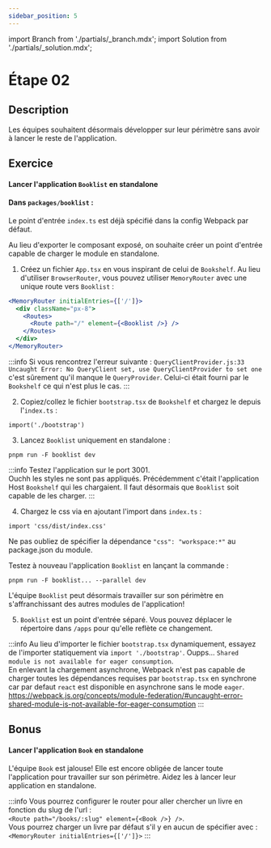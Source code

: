 ```yaml
---
sidebar_position: 5
---
```


import Branch from './partials/\_branch.mdx';
import Solution from './partials/\_solution.mdx';

# Étape 02

<Branch step="02" />

## Description

Les équipes souhaitent désormais développer sur leur périmètre sans avoir à lancer le reste de l'application.

## Exercice

#### Lancer l'application `Booklist` en standalone

#### Dans `packages/booklist` :

Le point d'entrée `index.ts` est déjà spécifié dans la config Webpack par défaut.

Au lieu d'exporter le composant exposé, on souhaite créer un point d'entrée capable de charger le module en standalone.

1. Créez un fichier `App.tsx` en vous inspirant de celui de `Bookshelf`. Au lieu d'utiliser `BrowserRouter`, vous pouvez utiliser `MemoryRouter` avec une unique route vers `Booklist` :

```jsx
<MemoryRouter initialEntries={['/']}>
  <div className="px-8">
    <Routes>
      <Route path="/" element={<Booklist />} />
    </Routes>
  </div>
</MemoryRouter>
```

:::info
Si vous rencontrez l'erreur suivante : `QueryClientProvider.js:33 Uncaught Error: No QueryClient set, use QueryClientProvider to set one` c'est sûrement qu'il manque le `QueryProvider`. Celui-ci était fourni par le `Bookshelf` ce qui n'est plus le cas.
:::

2. Copiez/collez le fichier `bootstrap.tsx` de `Bookshelf` et chargez le depuis l'`index.ts` :

```
import('./bootstrap')
```

3. Lancez `Booklist` uniquement en standalone :

```
pnpm run -F booklist dev
```

:::info
Testez l'application sur le port 3001.  
Ouchh les styles ne sont pas appliqués.
Précédemment c'était l'application Host `Bookshelf` qui les chargaient. Il faut désormais que `Booklist` soit capable de les charger.
:::

4. Chargez le css via en ajoutant l'import dans `index.ts` :

```
import 'css/dist/index.css'
```

Ne pas oubliez de spécifier la dépendance `"css": "workspace:*"` au package.json du module.

Testez à nouveau l'application `Booklist` en lançant la commande :

```
pnpm run -F booklist... --parallel dev
```

L'équipe `Booklist` peut désormais travailler sur son périmètre en s'affranchissant des autres modules de l'application!

5. `Booklist` est un point d'entrée séparé. Vous pouvez déplacer le répertoire dans `/apps` pour qu'elle reflète ce changement.

:::info
Au lieu d'importer le fichier `bootstrap.tsx` dynamiquement, essayez de l'importer statiquement via `import './bootstrap'`.
Oupps... `Shared module is not available for eager consumption`.  
En enlevant la chargement asynchrone, Webpack n'est pas capable de charger toutes les dépendances requises par `bootstrap.tsx` en synchrone car par defaut `react` est disponible en asynchrone sans le mode `eager`.
https://webpack.js.org/concepts/module-federation/#uncaught-error-shared-module-is-not-available-for-eager-consumption
:::

## Bonus

#### Lancer l'application `Book` en standalone

L'équipe `Book` est jalouse! Elle est encore obligée de lancer toute l'application pour travailler sur son périmètre. Aidez les à lancer leur application en standalone.

:::info
Vous pourrez configurer le router pour aller chercher un livre en fonction du slug de l'url :  
`<Route path="/books/:slug" element={<Book />} />`.  
Vous pourrez charger un livre par défaut s'il y en aucun de spécifier avec :  
`<MemoryRouter initialEntries={['/']}>`
:::

<Solution step="02" />
